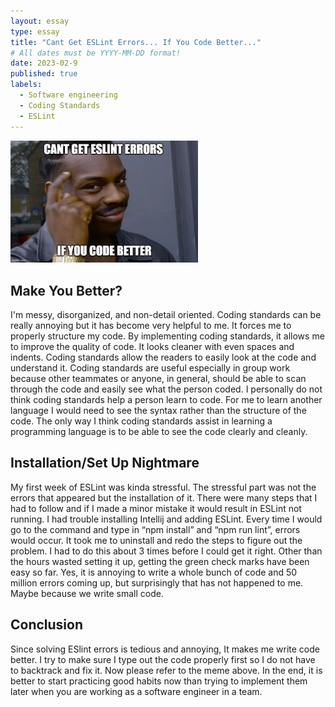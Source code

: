 ```yaml
---
layout: essay
type: essay
title: "Cant Get ESLint Errors... If You Code Better..."
# All dates must be YYYY-MM-DD format!
date: 2023-02-9
published: true
labels:
  - Software engineering
  - Coding Standards
  - ESLint
---
```


<img width="300px" class="rounded float-start pe-4" src="../img/ESLintMeme.jpg">

## **Make You Better?**
I'm messy, disorganized, and non-detail oriented. Coding standards can be really annoying but it has become very helpful to me. It forces me to properly structure my code. By implementing coding standards, it allows me to improve the quality of code.  It looks cleaner with even spaces and indents. Coding standards allow the readers to easily look at the code and understand it. Coding standards are useful especially in group work because other teammates or anyone, in general, should be able to scan through the code and easily see what the person coded. I personally do not think coding standards help a person learn to code. For me to learn another language I would need to see the syntax rather than the structure of the code. The only way I think coding standards assist in learning a programming language is to be able to see the code clearly and cleanly.
## **Installation/Set Up Nightmare**
My first week of ESLint was kinda stressful. The stressful part was not the errors that appeared but the installation of it. There were many steps that I had to follow and if I made a minor mistake it would result in ESLint not running. I had trouble installing Intellij and adding ESLint. Every time I would go to the command and type in “npm install” and “npm run lint”, errors would occur. It took me to uninstall and redo the steps to figure out the problem. I had to do this about 3 times before I could get it right. Other than the hours wasted setting it up, getting the green check marks have been easy so far. Yes, it is annoying to write a whole bunch of code and 50 million errors coming up, but surprisingly that has not happened to me. Maybe because we write small code.
## **Conclusion**
Since solving ESlint errors is tedious and annoying, It makes me write code better. I try to make sure I type out the code properly first so I do not have to backtrack and fix it. Now please refer to the meme above. In the end, it is better to start practicing good habits now than trying to implement them later when you are working as a software engineer in a team.


